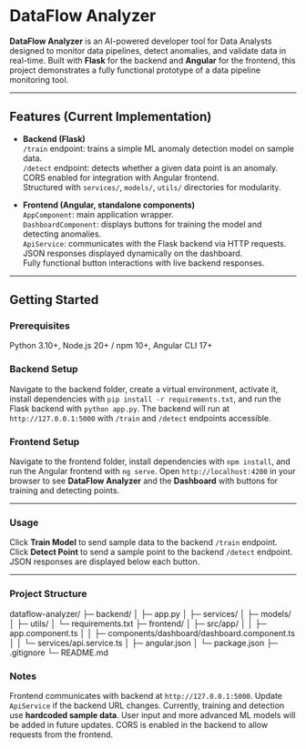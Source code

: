 # DataFlow Analyzer

**DataFlow Analyzer** is an AI-powered developer tool for Data Analysts designed to monitor data pipelines, detect anomalies, and validate data in real-time. Built with **Flask** for the backend and **Angular** for the frontend, this project demonstrates a fully functional prototype of a data pipeline monitoring tool.

---

## Features (Current Implementation)

- **Backend (Flask)**  
  `/train` endpoint: trains a simple ML anomaly detection model on sample data.  
  `/detect` endpoint: detects whether a given data point is an anomaly.  
  CORS enabled for integration with Angular frontend.  
  Structured with `services/`, `models/`, `utils/` directories for modularity.

- **Frontend (Angular, standalone components)**  
  `AppComponent`: main application wrapper.  
  `DashboardComponent`: displays buttons for training the model and detecting anomalies.  
  `ApiService`: communicates with the Flask backend via HTTP requests.  
  JSON responses displayed dynamically on the dashboard.  
  Fully functional button interactions with live backend responses.

---

## Getting Started

### Prerequisites

Python 3.10+, Node.js 20+ / npm 10+, Angular CLI 17+

### Backend Setup

Navigate to the backend folder, 
create a virtual environment, 
activate it, 
install dependencies with `pip install -r requirements.txt`, 
and run the Flask backend with `python app.py`. 
The backend will run at `http://127.0.0.1:5000` with `/train` and `/detect` endpoints accessible.

### Frontend Setup

Navigate to the frontend folder, 
install dependencies with `npm install`, 
and run the Angular frontend with `ng serve`. 
Open `http://localhost:4200` in your browser to see **DataFlow Analyzer** and the **Dashboard** with buttons for training and detecting points.

---

### Usage

Click **Train Model** to send sample data to the backend `/train` endpoint. Click **Detect Point** to send a sample point to the backend `/detect` endpoint. 
JSON responses are displayed below each button.

---

### Project Structure
dataflow-analyzer/
├─ backend/
│ ├─ app.py
│ ├─ services/
│ ├─ models/
│ ├─ utils/
│ └─ requirements.txt
├─ frontend/
│ ├─ src/app/
│ │ ├─ app.component.ts
│ │ ├─ components/dashboard/dashboard.component.ts
│ │ └─ services/api.service.ts
│ ├─ angular.json
│ └─ package.json
├─ .gitignore
└─ README.md

### Notes

Frontend communicates with backend at `http://127.0.0.1:5000`. Update `ApiService` if the backend URL changes. Currently, training and detection use **hardcoded sample data**. User input and more advanced ML models will be added in future updates. CORS is enabled in the backend to allow requests from the frontend.